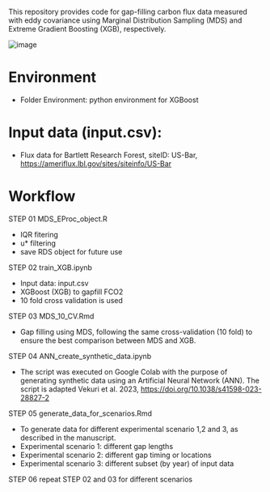 This repository provides code for gap-filling carbon flux data measured with eddy covariance using Marginal Distribution Sampling (MDS) and Extreme Gradient Boosting (XGB), respectively.

![image](https://github.com/YujieLiu666/gapfilling_XGB_vs_MDS/assets/125097061/7d3ecd60-3aa3-453f-af6a-8dd31c450855)

# Environment 
- Folder Environment: python environment for XGBoost

# Input data (input.csv): 
- Flux data for Bartlett Research Forest, siteID: US-Bar, https://ameriflux.lbl.gov/sites/siteinfo/US-Bar


# Workflow
STEP 01 MDS_EProc_object.R
- IQR fitering
- u* filtering
- save RDS object for future use

STEP 02 train_XGB.ipynb
- Input data: input.csv
- XGBoost (XGB) to gapfill FCO2
- 10 fold cross validation is used

STEP 03 MDS_10_CV.Rmd
- Gap filling using MDS, following the same cross-validation (10 fold) to ensure the best comparison between MDS and XGB.

STEP 04 ANN_create_synthetic_data.ipynb
- The script was executed on Google Colab with the purpose of generating synthetic data using an Artificial Neural Network (ANN). The script is adapted Vekuri et al. 2023, https://doi.org/10.1038/s41598-023-28827-2

STEP 05 generate_data_for_scenarios.Rmd
- To generate data for different experimental scenario 1,2 and 3, as described in the manuscript.
- Experimental scenario 1: different gap lengths
- Experimental scenario 2: different gap timing or locations
- Experimental scenario 3: different subset (by year) of input data

STEP 06 repeat STEP 02 and 03 for different scenarios



